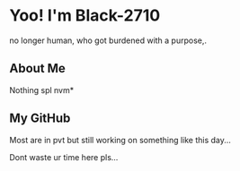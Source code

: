<!-- dont copy -->
<!-- Make ur Own -->

# Yoo! I'm Black-2710

no longer human, who got burdened with a purpose,.

## About Me

Nothing spl nvm*

## My GitHub

Most are in pvt but still working on something like this day...

Dont waste ur time here pls...
